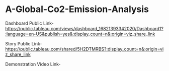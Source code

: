 # A-Global-Co2-Emission-Analysis

Dashboard Public Link- https://public.tableau.com/views/dashboard_16821393342020/Dashboard1?:language=en-US&publish=yes&:display_count=n&:origin=viz_share_link

Story Public Link- https://public.tableau.com/shared/5H2DTMRBS?:display_count=n&:origin=viz_share_link

Demonstration Video Link-
